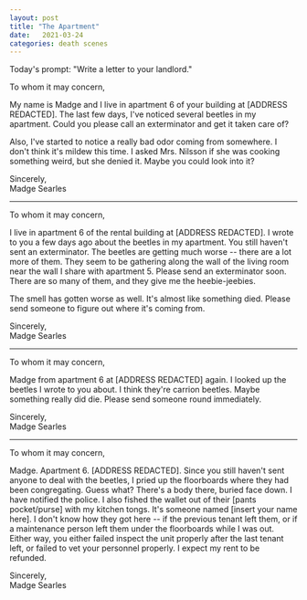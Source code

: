 ```yaml
---
layout: post
title: "The Apartment"
date:   2021-03-24
categories: death scenes
---
```

Today's prompt: "Write a letter to your landlord."

To whom it may concern,

My name is Madge and I live in apartment 6 of your building at [ADDRESS REDACTED]. The last few days, I've noticed several beetles in my apartment. Could you please call an exterminator and get it taken care of?

Also, I've started to notice a really bad odor coming from somewhere. I don't think it's mildew this time. I asked Mrs. Nilsson if she was cooking something weird, but she denied it. Maybe you could look into it?


Sincerely,   
Madge Searles

-----

To whom it may concern,

I live in apartment 6 of the rental building at [ADDRESS REDACTED]. I wrote to you a few days ago about the beetles in my apartment. You still haven't sent an exterminator. The beetles are getting much worse -- there are a lot more of them. They seem to be gathering along the wall of the living room near the wall I share with apartment 5. Please send an exterminator soon. There are so many of them, and they give me the heebie-jeebies.

The smell has gotten worse as well. It's almost like something died. Please send someone to figure out where it's coming from.

Sincerely,  
Madge Searles

-----

To whom it may concern,

Madge from apartment 6 at [ADDRESS REDACTED] again. I looked up the beetles I wrote to you about. I think they're carrion beetles. Maybe something really did die. Please send someone round immediately. 

Sincerely,  
Madge Searles

-----

To whom it may concern,

Madge. Apartment 6. [ADDRESS REDACTED]. Since you still haven't sent anyone to deal with the beetles, I pried up the floorboards where they had been congregating. Guess what? There's a body there, buried face down. I have notified the police. I also fished the wallet out of their [pants pocket/purse] with my kitchen tongs. It's someone named [insert your name here]. I don't know how they got here -- if the previous tenant left them, or if a maintenance person left them under the floorboards while I was out. Either way, you either failed inspect the unit properly after the last tenant left, or failed to vet your personnel properly. I expect my rent to be refunded.

Sincerely,  
Madge Searles
